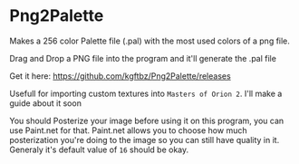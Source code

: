 # Png2Palette
Makes a 256 color Palette file (.pal) with the most used colors of a png file.

Drag and Drop a PNG file into the program and it'll generate the .pal file

Get it here: https://github.com/kgftbz/Png2Palette/releases

Usefull for importing custom textures into `Masters of Orion 2`. I'll make a guide about it soon

You should Posterize your image before using it on this program, you can use Paint.net for that. Paint.net allows you to choose how much posterization you're doing to the image so you can still have quality in it. Generaly it's default value of `16` should be okay.
